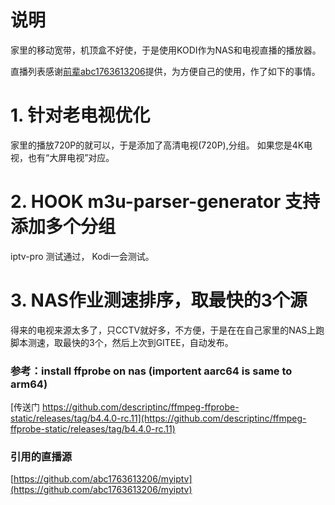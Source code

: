 
# 说明
家里的移动宽带，机顶盒不好使，于是使用KODI作为NAS和电视直播的播放器。

直播列表感谢[前辈abc1763613206](https://github.com/abc1763613206/myiptv)提供，为方便自己的使用，作了如下的事情。

# 1.  针对老电视优化
家里的播放720P的就可以，于是添加了高清电视(720P),分组。
如果您是4K电视，也有“大屏电视”对应。

# 2. HOOK m3u-parser-generator 支持添加多个分组
 iptv-pro 测试通过， Kodi一会测试。

# 3. NAS作业测速排序，取最快的3个源
得来的电视来源太多了，只CCTV就好多，不方便，于是在在自己家里的NAS上跑脚本测速，取最快的3个，然后上次到GITEE，自动发布。

 

### 参考：install ffprobe on nas (importent  aarc64 is same to arm64)

[传送门 https://github.com/descriptinc/ffmpeg-ffprobe-static/releases/tag/b4.4.0-rc.11](https://github.com/descriptinc/ffmpeg-ffprobe-static/releases/tag/b4.4.0-rc.11)


### 引用的直播源
[https://github.com/abc1763613206/myiptv](https://github.com/abc1763613206/myiptv)